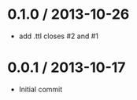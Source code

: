 
0.1.0 / 2013-10-26
==================

 * add .ttl closes #2 and #1

0.0.1 / 2013-10-17
==================

 * Initial commit
